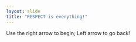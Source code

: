 ```yaml
---
layout: slide
title: "RESPECT is everything!"
---
```



Use the right arrow to begin; Left arrow to go back!
